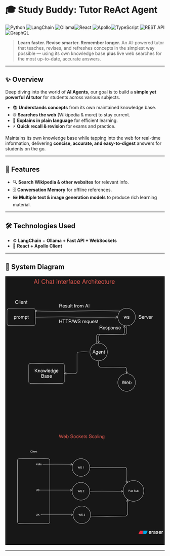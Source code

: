 # 🎓 Study Buddy: Tutor ReAct Agent

![Python](https://img.shields.io/badge/Python-3.10%2B-blue) ![LangChain](https://img.shields.io/badge/LangChain-0.1.0-green) ![Ollama](https://img.shields.io/badge/Ollama-LLM-orange)![React](https://img.shields.io/badge/React-20232A?logo=react&logoColor=61DAFB) ![Apollo](https://img.shields.io/badge/Apollo-311C87?logo=apollographql&logoColor=white)![TypeScript](https://img.shields.io/badge/TypeScript-3178C6?logo=typescript&logoColor=white)
![REST API](https://img.shields.io/badge/REST%20API-02569B?logo=rest&logoColor=white)
![GraphQL](https://img.shields.io/badge/GraphQL-E10098?logo=graphql&logoColor=white)

> **Learn faster. Revise smarter. Remember longer.**
> An AI-powered tutor that teaches, revises, and refreshes concepts in the simplest way possible — using its own knowledge base **plus** live web searches for the most up-to-date, accurate answers.

---

## ✨ Overview

Deep diving into the world of **AI Agents**, our goal is to build a **simple yet powerful AI tutor** for students across various subjects.

- 📚 **Understands concepts** from its own maintained knowledge base.
- 🌐 **Searches the web** (Wikipedia & more) to stay current.
- 🧠 **Explains in plain language** for efficient learning.
- ⚡ **Quick recall & revision** for exams and practice.

Maintains its own knowledge base while tapping into the web for real-time information, delivering **concise, accurate, and easy-to-digest** answers for students on the go.

---

## 🚀 Features

- 🔍 **Search Wikipedia & other websites** for relevant info.
- 🗄 **Conversation Memory** for offline references.
- 🖼 **Multiple text & image generation models** to produce rich learning material.

---

## 🛠 Technologies Used

- ⚙ **LangChain** + **Ollama + Fast API + WebSockets**
- 🎨 **React + Apollo Client**

---

## 📌 System Diagram

![alt text](diagram-export-12-08-2025-06_17_13.png)

---
